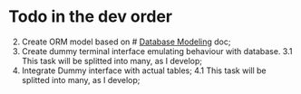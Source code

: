 # Todo in the dev order

2. Create ORM model based on # [Database Modeling](database_modeling.md) doc;
3. Create dummy terminal interface emulating behaviour with database.
  3.1 This task will be splitted into many, as I develop;
4. Integrate Dummy interface  with actual tables;
  4.1 This task will be splitted into many, as I develop;